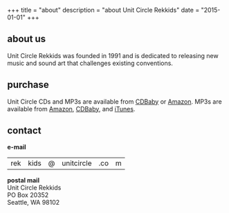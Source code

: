 +++
title = "about"
description = "about Unit Circle Rekkids"
date = "2015-01-01"
+++

## about us

Unit Circle Rekkids was founded in 1991 and is dedicated to releasing new music and sound art that challenges existing conventions.

## purchase
<style>
a {
    text-decoration: underline;
}
</style>
Unit Circle CDs and MP3s are available from <a href="https://cdbaby.com/all/unitcircle" target="_blank">CDBaby</a> or <a href="https://www.unitcircle.com/amazon.html" target="_top">Amazon</a>. MP3s are available from <a href="https://www.amazon.com/gp/search/ref=as_li_qf_sp_sr_il_tl?ie=UTF8&camp=1789&creative=9325&index=aps&keywords=Unit%20Circle%20Rekkids&linkCode=as2&tag=booksforvirtualw">Amazon</a>, <a href="https://www.cdbaby.com/all/unitcircle">CDBaby</a>, and <a href="https://itunes.apple.com/us/artist/bethany-curve/id4127091?uo=4" target="itunes_store">iTunes</a>.

## contact

<div id="contact"><strong>e-mail
  </strong>
  <table border="0" cellpadding="0" cellspacing="0">
    <tr>
      <td>rek</td>
      <td><!--Screw you spammers -->
        kids</td>
      <td>@<!--Screw you spammers --></td>
      <td>unit<!--Screw you spammers -->circle</td>
      <td><!--Screw you spammers -->.co</td>
      <td>m<!--Screw you spammers --></td>
    </tr>
  </table>
  <p><strong>postal mail</strong><br />
  Unit Circle Rekkids<br />
  PO Box 20352<br />
    Seattle, WA 98102</p>
 </div>